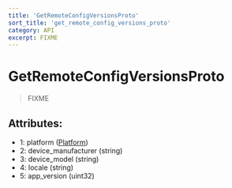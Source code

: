 ```yaml
---
title: 'GetRemoteConfigVersionsProto'
sort_title: 'get_remote_config_versions_proto'
category: API
excerpt: FIXME
---
```


# GetRemoteConfigVersionsProto

> FIXME

## Attributes:

- 1: platform ([Platform](../../enums/Platform/))
- 2: device_manufacturer (string)
- 3: device_model (string)
- 4: locale (string)
- 5: app_version (uint32)
